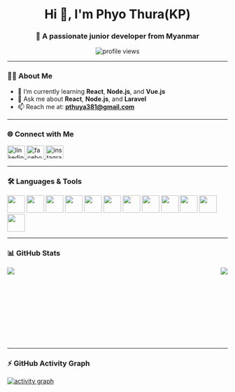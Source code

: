 <h1 align="center">Hi 👋, I'm Phyo Thura(KP)</h1>
<h3 align="center">🚀 A passionate junior developer from Myanmar</h3>

<p align="center">
  <img src="https://komarev.com/ghpvc/?username=KP24&label=Profile%20views&color=0e75b6&style=flat" alt="profile views"/>
</p>

---

### 👨‍💻 About Me
- 🔭 I’m currently learning **React**, **Node.js**, and **Vue.js**  
- 💬 Ask me about **React**, **Node.js**, and **Laravel**  
- 📫 Reach me at: **pthuya381@gmail.com**

---

### 🌐 Connect with Me
<p align="left">
  <a href="https://linkedin.com/in/YOUR-LINK](https://www.linkedin.com/in/phyothura21" target="_blank">
    <img src="https://cdn.jsdelivr.net/npm/simple-icons@v3/icons/linkedin.svg" alt="linkedin" height="30" width="40" />
  </a>
  <a href="https://www.facebook.com/share/18CGXRFNV4" target="_blank">
    <img src="https://cdn.jsdelivr.net/npm/simple-icons@v3/icons/facebook.svg" alt="facebook" height="30" width="40" />
  </a>
  <a href="https://www.instagram.com/vik83124?igsh=MWdtMmphc3hodjBucg%3D%3D&utm_source=qr" target="_blank">
    <img src="https://cdn.jsdelivr.net/npm/simple-icons@v3/icons/instagram.svg" alt="instagram" height="30" width="40" />
  </a>
</p>

---

### 🛠️ Languages & Tools
<p align="left">
  <img src="https://cdn.jsdelivr.net/gh/devicons/devicon/icons/html5/html5-original.svg" width="40" height="40"/>
  <img src="https://cdn.jsdelivr.net/gh/devicons/devicon/icons/css3/css3-original.svg" width="40" height="40"/>
  <img src="https://cdn.jsdelivr.net/gh/devicons/devicon/icons/javascript/javascript-original.svg" width="40" height="40"/>
  <img src="https://cdn.jsdelivr.net/gh/devicons/devicon/icons/typescript/typescript-original.svg" width="40" height="40"/>
  <img src="https://cdn.jsdelivr.net/gh/devicons/devicon/icons/react/react-original.svg" width="40" height="40"/>
  <img src="https://cdn.jsdelivr.net/gh/devicons/devicon/icons/vuejs/vuejs-original.svg" width="40" height="40"/>
  <img src="https://cdn.jsdelivr.net/gh/devicons/devicon/icons/nextjs/nextjs-original-wordmark.svg" width="40" height="40"/>
  <img src="https://cdn.jsdelivr.net/gh/devicons/devicon/icons/nodejs/nodejs-original.svg" width="40" height="40"/>
  <img src="https://cdn.jsdelivr.net/gh/devicons/devicon/icons/laravel/laravel-original.svg" width="40" height="40"/>
  <img src="https://cdn.jsdelivr.net/gh/devicons/devicon/icons/express/express-original.svg" width="40" height="40"/>
  <img src="https://cdn.jsdelivr.net/gh/devicons/devicon/icons/bootstrap/bootstrap-original.svg" width="40" height="40"/>
  <img src="https://cdn.jsdelivr.net/gh/devicons/devicon/icons/figma/figma-original.svg" width="40" height="40"/>
</p>

---

### 📊 GitHub Stats
<p>
  <img align="left" src="https://github-readme-stats.vercel.app/api/top-langs/?username=KP24&layout=compact&theme=tokyonight" />
  <img align="right" src="https://github-readme-stats.vercel.app/api?username=KP24&show_icons=true&theme=tokyonight" />
</p>
<br /><br /><br /><br /><br /><br /><br /><br /><br /><br />

---

### ⚡ GitHub Activity Graph
<a href="https://github.com/ashutosh00710/github-readme-activity-graph">
  <img alt="activity graph" src="https://github-readme-activity-graph.vercel.app/graph?username=KP24&theme=react-dark" />
</a>
